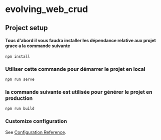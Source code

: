 # evolving_web_crud

## Project setup
#### Tous d'abord il vous faudra installer les dépendance relative aux projet grace a la commande suivante
```
npm install
```

### Utiliser cette commande pour démarrer le projet en local
```
npm run serve
```

### la commande suivante est utilisée pour générer le projet en production
```
npm run build
```

### Customize configuration
See [Configuration Reference](https://cli.vuejs.org/config/).

